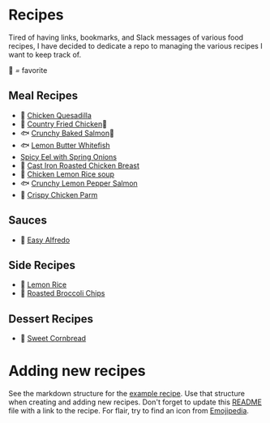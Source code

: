 # Recipes
Tired of having links, bookmarks, and Slack messages of various food recipes, I have decided
to dedicate a repo to managing the various recipes I want to keep track of.

🌟 *=* favorite

## Meal Recipes

- 🌮 [Chicken Quesadilla](meals/chicken_quesadilla.md)
- 🐔 [Country Fried Chicken](meals/country_fried_chicken.md)🌟
- 🐟 [Crunchy Baked Salmon](meals/crunchy_baked_salmon.md)🌟
- 🐟 [Lemon Butter Whitefish](meals/lemon_butter_whitefish.md)
- [Spicy Eel with Spring Onions](meals/spicy_eel_with_spring_onions.md)
- 🐔 [Cast Iron Roasted Chicken Breast](meals/roasted_chicken_breast.md)
- 🥣 [Chicken Lemon Rice soup](meals/chicken_lemon_rice_soup.md)
- 🐟 [Crunchy Lemon Pepper Salmon](meals/crunchy_lemon_pepper_salmon.md)
- 🐔 [Crispy Chicken Parm](meals/crispy_chicken_parm.md)

## Sauces

- 🍜 [Easy Alfredo](sauces/easy_alfredo.md)

## Side Recipes

- 🍚 [Lemon Rice](sides/lemon_rice.md)
- 🥦 [Roasted Broccoli Chips](sides/roasted_broccoli_chips.md)

## Dessert Recipes

- 🥧 [Sweet Cornbread](desserts/sweet_cornbread.md)

# Adding new recipes

See the markdown structure for the [example recipe](example_recipe.md). Use that structure when creating and adding new recipes. Don't forget to update this [README](README.md) file with a link to the recipe. For flair, try to find an icon from [Emojipedia](https://emojipedia.org/food-drink/).
